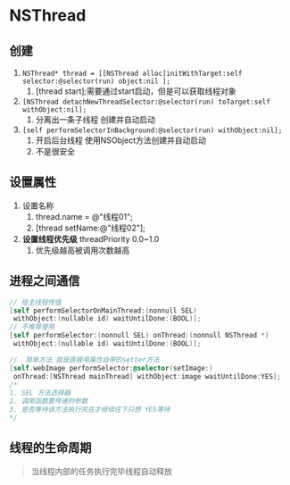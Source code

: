# NSThread

## 创建

1. `NSThread* thread = [[NSThread alloc]initWithTarget:self selector:@selector(run) object:nil ];`
   1. [thread start];需要通过start启动，但是可以获取线程对象
2. `[NSThread detachNewThreadSelector:@selector(run) toTarget:self withObject:nil];`
   1. 分离出一条子线程 创建并自动启动
3. `[self performSelectorInBackground:@selector(run) withObject:nil];`
   1. 开启后台线程 使用NSObject方法创建并自动启动
   2. 不是很安全

## 设置属性

1. 设置名称
   1. thread.name = @"线程01";
   2. [thread setName:@"线程02"];
2. **设置线程优先级** threadPriority 0.0~1.0
   1. 优先级越高被调用次数越高

## 进程之间通信

```objective-c
// 给主线程传值
[self performSelectorOnMainThread:(nonnull SEL)
 withObject:(nullable id) waitUntilDone:(BOOL)];
// 不推荐使用
[self performSelector:(nonnull SEL) onThread:(nonnull NSThread *)
 withObject:(nullable id) waitUntilDone:(BOOL)];
```

```objective-c
//  简单方法 就是直接用属性自带的setter方法
[self.webImage performSelector:@selector(setImage:)
 onThread:[NSThread mainThread] withObject:image waitUntilDone:YES];
/*
1. SEL 方法选择器
2. 调用函数要传递的参数
3. 是否等待该方法执行完在才继续往下只想 YES等待
*/
```

## 线程的生命周期

> 当线程内部的任务执行完毕线程自动释放
